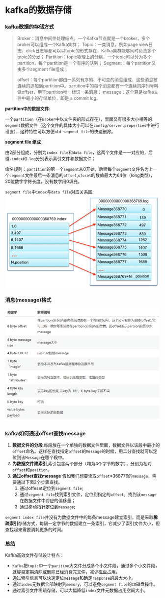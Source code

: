 # kafka的数据存储

### kafka数据的存储方式

> Broker：消息中间件处理结点，一个Kafka节点就是一个broker，多个broker可以组成一个Kafka集群；
> Topic：一类消息，例如page view日志、click日志等都可以以topic的形式存在，Kafka集群能够同时负责多个topic的分发；
> Partition：topic物理上的分组，一个topic可以分为多个partition，每个partition是一个有序的队列；
> Segment：每个partition又由多个segment file组成；   
>
> offset：每个partition都由一系列有序的、不可变的消息组成，这些消息被连续的追加到partition中。partition中的每个消息都有一个连续的序列号叫做offset，用于partition唯一标识一条消息；
> message：这个算是kafka文件中最小的存储单位，即是 a commit log。

**partition中的数据文件**:

一个`partition`（在`Broker`中以文件夹的形式存在），里面又有很多大小相等的`segment`数据文件（这个文件的具体大小可以在`config/server.properties`中进行设置），这种特性可以方便`old segment file`的快速删除。

**segment file 组成**：

由2部分组成，分别为`index file`和`data file`，这两个文件是一一对应的，后缀`.index`和`.log`分别表示索引文件和数据文件；

命名规则：`partition`的第一个`segment`从0开始，后续每个`segment`文件名为上一个`segment`文件最后一条消息的`offset`,`ofsset`的数值最大为64位（long类型），20位数字字符长度，没有数字用0填充。

`segment file`中`index`与`data file`对应关系图:
![](img/index.png)

### 消息(message)格式
![](img/message.png)

### kafka如何通过offset查找message

1. **数据文件的分段**,每段放在一个单独的数据文件里面，数据文件以该段中最小的`offset`命名。这样在查找指定`offset`的`Message`的时候，用二分查找就可以定位到该`Message`在哪个段中。
2. **为数据文件建索引**,索引包含两个部分（均为4个字节的数字），分别为相对`offset`和`position`。
3. **通过offset查找message**
假如我们想要读取`offset`=368776的`message`，需要通过下面2个步骤查找。
	1. 通过offeset定位到`segment file`;
	2. 通过`segment file`找到索引文件，定位到指定的`offset`，找到该`message`在数据文件中对应的偏移量；
	3. 通过移动指针定位到`message`;

`segment index file`并没有为数据文件中的每条message建立索引，而是采取**稀疏索引**存储方式，每隔一定字节的数据建立一条索引，它减少了索引文件大小，但查找起来需要消耗更多的时间。

### 总结

Kafka高效文件存储设计特点：

- `Kafka`把`topic`中一个`parition`大文件分成多个小文件段，通过多个小文件段，就容易定期清除或删除已经消费完文件，减少磁盘占用。
- 通过索引信息可以快速定位`message`和确定`response`的最大大小。
- 通过`index`元数据全部映射到`memory`，可以避免`segment file`的`IO`磁盘操作。
- 通过索引文件稀疏存储，可以大幅降低`index`文件元数据占用空间大小。





